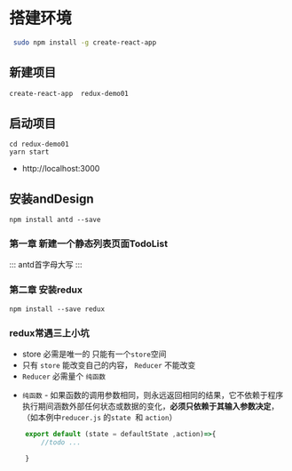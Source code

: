 # 搭建环境

```bash
 sudo npm install -g create-react-app
```
## 新建项目
```bash
create-react-app  redux-demo01
```
## 启动项目
```
cd redux-demo01
yarn start
```

- http://localhost:3000

## 安装andDesign

```
npm install antd --save
```

### 第一章 新建一个静态列表页面TodoList
::: antd首字母大写 :::

### 第二章 安装redux
```
npm install --save redux
```

### redux常遇三上小坑

- store 必需是唯一的 只能有一个`store`空间
- 只有 `store` 能改变自己的内容， `Reducer` 不能改变 
- `Reducer` 必需量个 `纯函数`

+ `纯函数` - 如果函数的调用参数相同，则永远返回相同的结果，它不依赖于程序执行期间涵数外部任何状态或数据的变化，**必须只依赖于其输入参数决定**，（如本例中`reducer.js` 的`state`  和 `action`）
```js
    export default (state = defaultState ,action)=>{
        //todo ...

    }
```

